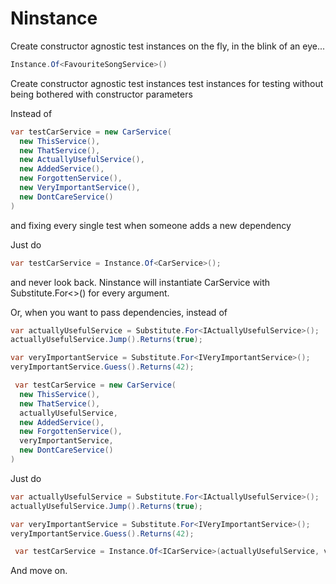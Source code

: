 # Ninstance

Create constructor agnostic test instances on the fly, in the blink of an eye...

```c#
Instance.Of<FavouriteSongService>()
```

Create constructor agnostic test instances test instances for testing without being bothered with constructor parameters

Instead of

```c#
var testCarService = new CarService(
  new ThisService(),
  new ThatService(),
  new ActuallyUsefulService(),
  new AddedService(),
  new ForgottenService(),
  new VeryImportantService(),
  new DontCareService()
)
```

and fixing every single test when someone adds a new dependency

Just do

```c#
var testCarService = Instance.Of<CarService>();
```

and never look back. Ninstance will instantiate CarService with Substitute.For<>() for every argument.

Or, when you want to pass dependencies, instead of

```c#
var actuallyUsefulService = Substitute.For<IActuallyUsefulService>();
actuallyUsefulService.Jump().Returns(true);

var veryImportantService = Substitute.For<IVeryImportantService>();
veryImportantService.Guess().Returns(42);

 var testCarService = new CarService(
  new ThisService(),
  new ThatService(),
  actuallyUsefulService,
  new AddedService(),
  new ForgottenService(),
  veryImportantService,
  new DontCareService()
)

 ```
 
 Just do 
 
```c#
var actuallyUsefulService = Substitute.For<IActuallyUsefulService>();
actuallyUsefulService.Jump().Returns(true);

var veryImportantService = Substitute.For<IVeryImportantService>();
veryImportantService.Guess().Returns(42);

 var testCarService = Instance.Of<ICarService>(actuallyUsefulService, veryImportantService);

 ```
 
 And move on.

